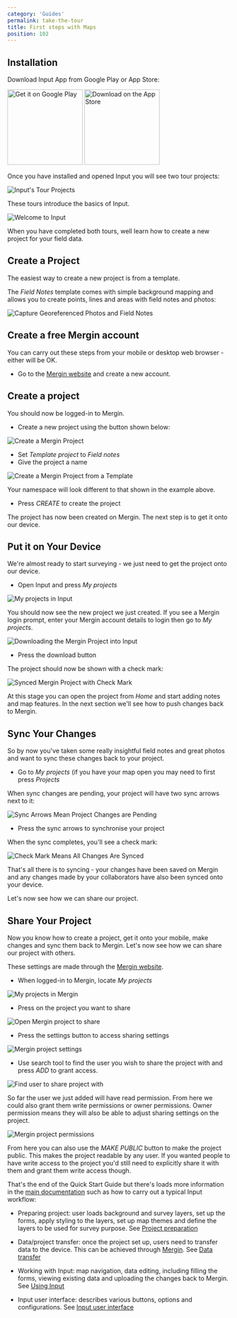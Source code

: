 ```yaml
---
category: 'Guides'
permalink: take-the-tour
title: First steps with Maps
position: 102
---
```


## Installation

Download Input App from Google Play or App Store: 

<a href='https://play.google.com/store/apps/details?id=uk.co.lutraconsulting'><img alt='Get it on Google Play' src='images/google-play-store-badge.png' width="170" /></a>
<a href='https://apps.apple.com/us/app/input/id1478603559?ls=1'><img alt='Download on the App Store' src='images/app-store.png' width="170" /></a>

Once you have installed and opened Input you will see two tour projects:

![Input's Tour Projects](images/input-tour-projects.png)

These tours introduce the basics of Input.

![Welcome to Input](images/welcome-to-input.png)

When you have completed both tours, well learn how to create a new project 
for your field data.

## Create a Project

The easiest way to create a new project is from a template.

The *Field Notes* template comes with simple background mapping and allows 
you to create points, lines and areas with field notes and photos: 

![Capture Georeferenced Photos and Field Notes](images/capture-georeferenced-photos-and-field-notes.png)


## Create a free Mergin account

You can carry out these steps from your mobile or desktop web browser - 
either will be OK.

* Go to the <a href="https://public.cloudmergin.com/" target=_blank>Mergin 
website</a> and create a new account.


## Create a project

You should now be logged-in to Mergin. 

* Create a new project using the button shown below:

![Create a Mergin Project](images/create-mergin-project.png)

* Set *Template project* to *Field notes*
* Give the project a name

![Create a Mergin Project from a Template](images/create-mergin-project-from-template.png)

Your namespace will look different to that shown in the example above. 

* Press *CREATE* to create the project

The project has now been created on Mergin. The next step is to get it onto 
our device.

## Put it on Your Device

We're almost ready to start surveying - we just need to get the project onto 
our device.

* Open Input and press *My projects*

![My projects in Input](images/my-projects.png)

You should now see the new project we just created. If you see a Mergin 
login prompt, enter your Mergin account details to login then go to *My projects*.

![Downloading the Mergin Project into Input](images/download-mergin-project-onto-input.png)

* Press the download button

The project should now be shown with a check mark:

![Synced Mergin Project with Check Mark](images/project-with-check-mark.png)

At this stage you can open the project from *Home* and start adding notes 
and map features. In the next section we'll see how to push changes back 
to Mergin.

## Sync Your Changes

So by now you've taken some really insightful field notes and great 
photos and want to sync these changes back to your project.

* Go to *My projects* (if you have your map open you may need to first press *Projects*

When sync changes are pending, your project will have two sync arrows 
next to it:

![Sync Arrows Mean Project Changes are Pending](images/sync-arrows.png)

* Press the sync arrows to synchronise your project

When the sync completes, you'll see a check mark:

![Check Mark Means All Changes Are Synced](images/project-with-check-mark.png)

That's all there is to syncing - your changes have been saved on Mergin 
and any changes made by your collaborators have also been synced onto your 
device.

Let's now see how we can share our project.

## Share Your Project

Now you know how to create a project, get it onto your mobile, make changes 
and sync them back to Mergin. Let's now see how we can share our project 
with others.

These settings are made through the <a href="https://public.cloudmergin.com/" target=_blank>Mergin 
website</a>.

* When logged-in to Mergin, locate *My projects*

![My projects in Mergin](images/my-projects-in-mergin.png)

* Press on the project you want to share

![Open Mergin project to share](images/open-project-to-share.png)

* Press the settings button to access sharing settings

![Mergin project settings](images/mergin-project-settings.png)

* Use search tool to find the user you wish to share the project with and press *ADD* to grant access.

![Find user to share project with](images/find-user-to-share-project-with.png)

So far the user we just added will have read permission. From here we could 
also grant them write permissions or owner permissions. Owner permission 
means they will also be able to adjust sharing settings on the project.

![Mergin project permissions](images/mergin-project-permissions.png)

From here you can also use the *MAKE PUBLIC* button to make the project 
public. This makes the project readable by any user. If you wanted people 
to have write access to the project you'd still need to explicitly share 
it with them and grant them write access though.

That's the end of the Quick Start Guide but there's loads more information 
in the <a href="/">main documentation</a> such as how to carry out a typical 
Input workflow:

* Preparing project: user loads background and survey layers, set up the forms, apply styling to the layers, set up map themes and define the layers to be used for survey purpose. See [Project preparation](./project_config)

* Data/project transfer: once the project set up, users need to transfer data to the device. This can be achieved through [Mergin](https://public.cloudmergin.com). See [Data transfer](./data_sync)

* Working with Input: map navigation, data editing, including filling the forms, viewing existing data and uploading the changes back to Mergin. See [Using Input](using_input)

* Input user interface: describes various buttons, options and configurations. See [Input user interface](input_ui)

